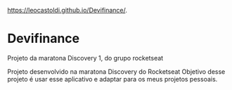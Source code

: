 https://leocastoldi.github.io/Devifinance/.

# Devifinance
Projeto da maratona Discovery 1, do grupo rocketseat

Projeto desenvolvido na maratona Discovery do Rocketseat
Objetivo desse projeto é usar esse aplicativo e adaptar para os meus projetos pessoais.
